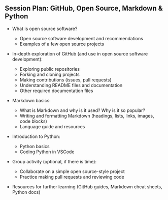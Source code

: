 
## Session Plan: GitHub, Open Source, Markdown & Python

- What is open source software?
	- Open source software development and recommendations
	- Examples of a few open source projects

- In-depth exploration of GitHub (and use in open source software development):
	- Exploring public repositories
	- Forking and cloning projects
	- Making contributions (issues, pull requests)
	- Understanding README files and documentation
    - Other required documentation files

- Markdown basics:
	- What is Markdown and why is it used? Why is it so popular?
	- Writing and formatting Markdown (headings, lists, links, images, code blocks)
	- Language guide and resources

- Introduction to Python:
	- Python basics
    - Coding Python in VSCode

- Group activity (optional, if there is time):
	- Collaborate on a simple open source-style project
	- Practice making pull requests and reviewing code

- Resources for further learning (GitHub guides, Markdown cheat sheets, Python docs)
